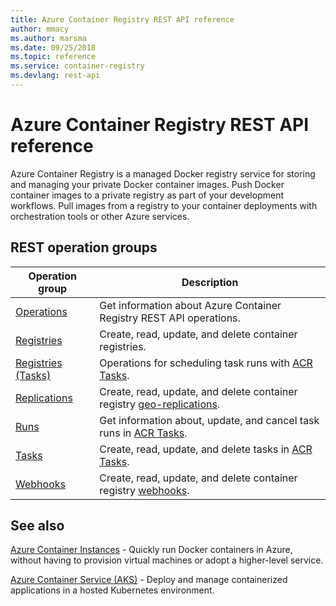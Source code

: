 ```yaml
---
title: Azure Container Registry REST API reference
author: mmacy
ms.author: marsma
ms.date: 09/25/2018
ms.topic: reference
ms.service: container-registry
ms.devlang: rest-api
---
```


# Azure Container Registry REST API reference

Azure Container Registry is a managed Docker registry service for storing and managing your private Docker container images. Push Docker container images to a private registry as part of your development workflows. Pull images from a registry to your container deployments with orchestration tools or other Azure services.

## REST operation groups

| Operation group | Description |
|-----------------|-------------|
| [Operations](xref:management.azure.com.containerregistry.operations) | Get information about Azure Container Registry REST API operations. |
| [Registries](xref:management.azure.com.containerregistry.registries) | Create, read, update, and delete container registries. |
| [Registries (Tasks)][tasks-operations] | Operations for scheduling task runs with [ACR Tasks][acr-tasks]. |
| [Replications](xref:management.azure.com.containerregistry.replications) | Create, read, update, and delete container registry [geo-replications][geo-replication]. |
| [Runs](xref:management.azure.com.containerregistry.runs) | Get information about, update, and cancel task runs in [ACR Tasks][acr-tasks]. |
| [Tasks](xref:management.azure.com.containerregistry.runs) | Create, read, update, and delete tasks in [ACR Tasks][acr-tasks]. |
| [Webhooks](xref:management.azure.com.containerregistry.webhooks) | Create, read, update, and delete container registry [webhooks][webhooks]. |

## See also

[Azure Container Instances](/azure/container-instances/) - Quickly run Docker containers in Azure, without having to provision virtual machines or adopt a higher-level service.

[Azure Container Service (AKS)](/azure/aks/) - Deploy and manage containerized applications in a hosted Kubernetes environment.

<!-- LINKS - Internal -->
[acr-tasks]: /azure/container-registry/container-registry-tasks-overview
[geo-replication]: /azure/container-registry/container-registry-geo-replication
[tasks-operations]: /rest/api/containerregistry/registries%20(tasks)
[webhooks]: /azure/container-registry/container-registry-webhook